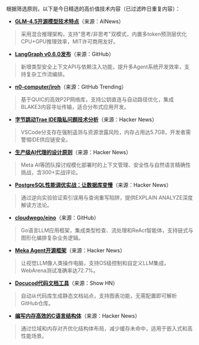 根据筛选原则，以下是今日精选的高价值技术内容（已过滤昨日重复内容）：

- **[GLM-4.5开源模型技术特点](https://z.ai/blog/glm-4.5)**（来源：AINews）  
> 采用混合推理架构，支持"思考/非思考"双模式，内置多token预测层优化CPU+GPU推理效率，MIT许可商用友好。

- **[LangGraph v0.6.0发布](https://twitter.com/LangChainAI/status/1949860132642320624)**（来源：GitHub）  
> 新增类型安全上下文API与依赖注入功能，提升多Agent系统开发效率，支持复杂工作流编排。

- **[n0-computer/iroh](https://github.com/n0-computer/iroh)**（来源：GitHub Trending）  
> 基于QUIC的高效P2P网络库，支持公钥直连与自动路径优化，集成BLAKE3内容寻址传输，适合分布式应用开发。

- **[字节跳动Trae IDE隐私问题技术分析](https://news.ycombinator.com/item?id=44703164)**（来源：Hacker News）  
> VSCode分支存在强制遥测与资源泄露风险，内存占用达5.7GB，开发者需警惕IDE供应链安全。

- **[生产级AI代理的设计原则](https://news.ycombinator.com/item?id=44712315)**（来源：Hacker News）  
> Meta AI等团队探讨规模化部署时的上下文管理、安全性与自然语言精确性挑战，含300+实战评论。

- **[PostgreSQL性能调优实战：让数据库变慢](https://news.ycombinator.com/item?id=44704736)**（来源：Hacker News）  
> 通过逆向实验验证索引误用与查询重写陷阱，提供EXPLAIN ANALYZE深度解读方法论。

- **[cloudwego/eino](https://github.com/cloudwego/eino)**（来源：GitHub）  
> Go语言LLM应用框架，集成类型检查、流处理和ReAct智能体，支持链式与图形化编排复杂业务逻辑。

- **[Meka Agent开源框架](https://news.ycombinator.com/item?id=44734471)**（来源：Hacker News）  
> 让视觉LLM像人类操作电脑，支持OS级控制和自定义LLM集成，WebArena测试准确率达72.7%。

- **[Docucod代码文档工具](https://news.ycombinator.com/item?id=44738674)**（来源：Show HN）  
> 自动从代码库生成静态文档站点，支持图表功能，无需配置即可解析GitHub仓库。

- **[编写内存高效的C语言结构体](https://news.ycombinator.com/item?id=44733968)**（来源：Hacker News）  
> 通过位域和内存对齐优化结构体布局，减少缓存未命中，适用于嵌入式和高性能场景。